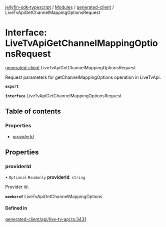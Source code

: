 [jellyfin-sdk-typescript](../README.md) / [Modules](../modules.md) / [generated-client](../modules/generated_client.md) / LiveTvApiGetChannelMappingOptionsRequest

# Interface: LiveTvApiGetChannelMappingOptionsRequest

[generated-client](../modules/generated_client.md).LiveTvApiGetChannelMappingOptionsRequest

Request parameters for getChannelMappingOptions operation in LiveTvApi.

**`export`**

**`interface`** LiveTvApiGetChannelMappingOptionsRequest

## Table of contents

### Properties

- [providerId](generated_client.LiveTvApiGetChannelMappingOptionsRequest.md#providerid)

## Properties

### providerId

• `Optional` `Readonly` **providerId**: `string`

Provider id.

**`memberof`** LiveTvApiGetChannelMappingOptions

#### Defined in

[generated-client/api/live-tv-api.ts:3431](https://github.com/thornbill/jellyfin-sdk-typescript/blob/644c849/src/generated-client/api/live-tv-api.ts#L3431)
